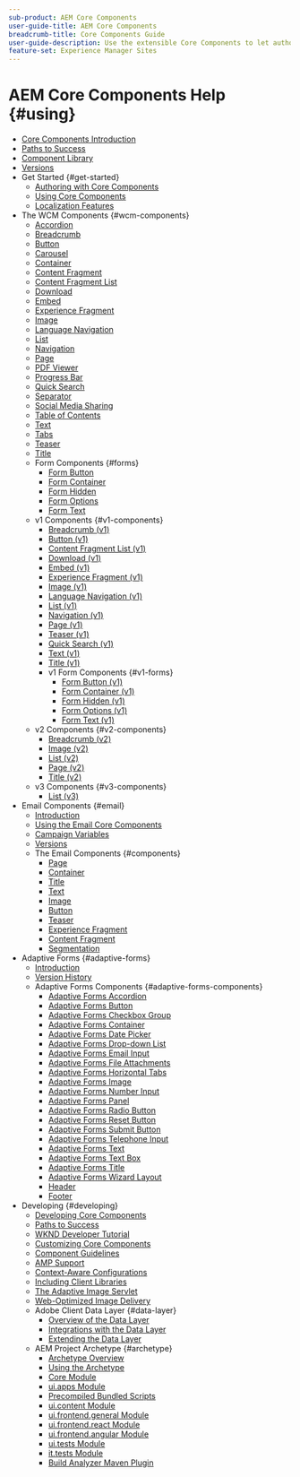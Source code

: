 ```yaml
---
sub-product: AEM Core Components
user-guide-title: AEM Core Components
breadcrumb-title: Core Components Guide
user-guide-description: Use the extensible Core Components to let authors easily create content.
feature-set: Experience Manager Sites
---
```


# AEM Core Components Help {#using}

+ [Core Components Introduction](/help/introduction.md)
+ [Paths to Success](/help/developing/success.md)
+ [Component Library](https://adobe.com/go/aem_cmp_library)
+ [Versions](/help/versions.md)
+ Get Started {#get-started}
  + [Authoring with Core Components](/help/get-started/authoring.md)
  + [Using Core Components](/help/get-started/using.md)
  + [Localization Features](/help/get-started/localization.md)
+ The WCM Components {#wcm-components}
  + [Accordion](/help/components/accordion.md)
  + [Breadcrumb](/help/components/breadcrumb.md)
  + [Button](/help/components/button.md)
  + [Carousel](/help/components/carousel.md)
  + [Container](/help/components/container.md)
  + [Content Fragment](/help/components/content-fragment-component.md)
  + [Content Fragment List](/help/components/content-fragment-list.md)
  + [Download](/help/components/download.md)
  + [Embed](/help/components/embed.md)
  + [Experience Fragment](/help/components/experience-fragment.md)
  + [Image](/help/components/image.md)
  + [Language Navigation](/help/components/language-navigation.md)
  + [List](/help/components/list.md)
  + [Navigation](/help/components/navigation.md)
  + [Page](/help/components/page.md)
  + [PDF Viewer](/help/components/pdf-viewer.md)
  + [Progress Bar](/help/components/progress-bar.md)
  + [Quick Search](/help/components/quick-search.md)
  + [Separator](/help/components/separator.md)
  + [Social Media Sharing](/help/components/sharing.md)  
  + [Table of Contents](/help/components/tableofcontents.md)
  + [Text](/help/components/text.md)
  + [Tabs](/help/components/tabs.md)
  + [Teaser](/help/components/teaser.md)
  + [Title](/help/components/title.md)
  + Form Components {#forms}  
    + [Form Button](/help/components/forms/form-button.md)
    + [Form Container](/help/components/forms/form-container.md)
    + [Form Hidden](/help/components/forms/form-hidden.md)
    + [Form Options](/help/components/forms/form-options.md)
    + [Form Text](/help/components/forms/form-text.md)
  + v1 Components {#v1-components}
    + [Breadcrumb (v1)](/help/components/v1/breadcrumb-v1.md)
    + [Button (v1)](/help/components/v1/button.md)
    + [Content Fragment List (v1)](/help/components/v1/content-fragment-list.md)
    + [Download (v1)](/help/components/v1/download.md)
    + [Embed (v1)](/help/components/v1/embed.md)
    + [Experience Fragment (v1)](/help/components/v1/experience-fragment.md)
    + [Image (v1)](/help/components/v1/image-v1.md)
    + [Language Navigation (v1)](/help/components/v1/language-navigation.md)    
    + [List (v1)](/help/components/v1/list-v1.md)
    + [Navigation (v1)](/help/components/v1/navigation.md)
    + [Page (v1)](/help/components/v1/page-v1.md)
    + [Teaser (v1)](/help/components/v1/teaser.md)
    + [Quick Search (v1)](/help/components/v1/quick-search.md)
    + [Text (v1)](/help/components/v1/text-v1.md)
    + [Title (v1)](/help/components/v1/title-v1.md)
    + v1 Form Components {#v1-forms}
      + [Form Button (v1)](/help/components/v1/form-button-v1.md)
      + [Form Container (v1)](/help/components/v1/form-container-v1.md)
      + [Form Hidden (v1)](/help/components/v1/form-hidden-v1.md)
      + [Form Options (v1)](/help/components/v1/form-options-v1.md)
      + [Form Text (v1)](/help/components/v1/form-text-v1.md)
  + v2 Components {#v2-components}
    + [Breadcrumb (v2)](/help/components/v2/breadcrumb.md)
    + [Image (v2)](/help/components/v2/image.md)
    + [List (v2)](/help/components/v2/list.md)
    + [Page (v2)](/help/components/v2/page.md)
    + [Title (v2)](/help/components/v2/title.md)
  + v3 Components {#v3-components}
    + [List (v3)](/help/components/v3/list.md)  
+ Email Components {#email}
  + [Introduction](/help/email/introduction.md)
  + [Using the Email Core Components](/help/email/using.md)
  + [Campaign Variables](/help/email/campaign-variables.md)
  + [Versions](/help/email/versions.md)
  + The Email Components {#components}
    + [Page](/help/email/components/page.md)
    + [Container](/help/email/components/container.md)
    + [Title](/help/email/components/title.md)
    + [Text](/help/email/components/text.md)
    + [Image](/help/email/components/image.md)
    + [Button](/help/email/components/button.md)
    + [Teaser](/help/email/components/teaser.md)
    + [Experience Fragment](/help/email/components/experience-fragment.md)
    + [Content Fragment](/help/email/components/content-fragment.md)
    + [Segmentation](/help/email/components/segmentation.md)
+ Adaptive Forms {#adaptive-forms}
  + [Introduction](/help/adaptive-forms/introduction.md)
  + [Version History](/help/adaptive-forms/version.md)
  + Adaptive Forms Components {#adaptive-forms-components}
    + [Adaptive Forms Accordion](/help/adaptive-forms/components/accordion.md)
    + [Adaptive Forms Button](/help/adaptive-forms/components/button.md)
    + [Adaptive Forms Checkbox Group](/help/adaptive-forms/components/checkbox-group.md)
    + [Adaptive Forms Container](/help/adaptive-forms/components/form-container.md)
    + [Adaptive Forms Date Picker](/help/adaptive-forms/components/date-picker.md)
    + [Adaptive Forms Drop-down List](/help/adaptive-forms/components/drop-down.md)
    + [Adaptive Forms Email Input](/help/adaptive-forms/components/email-input.md)
    + [Adaptive Forms File Attachments](/help/adaptive-forms/components/file-attachment.md)
    + [Adaptive Forms Horizontal Tabs](/help/adaptive-forms/components/horizontal-tabs.md)
    + [Adaptive Forms Image](/help/adaptive-forms/components/image.md)
    + [Adaptive Forms Number Input](/help/adaptive-forms/components/number-input.md)
    + [Adaptive Forms Panel](/help/adaptive-forms/components/panel-container.md)
    + [Adaptive Forms Radio Button](/help/adaptive-forms/components/radio-button.md)
    + [Adaptive Forms Reset Button](/help/adaptive-forms/components/reset-button.md)
    + [Adaptive Forms Submit Button](/help/adaptive-forms/components/submit-button.md)
    + [Adaptive Forms Telephone Input](/help/adaptive-forms/components/telephone-input.md)
    + [Adaptive Forms Text](/help/adaptive-forms/components/text.md)
    + [Adaptive Forms Text Box](/help/adaptive-forms/components/text-input.md)
    + [Adaptive Forms Title](/help/adaptive-forms/components/title.md)
    + [Adaptive Forms Wizard Layout](/help/adaptive-forms/components/wizard.md)
    + [Header](/help/adaptive-forms/components/header.md)
    + [Footer](/help/adaptive-forms/components/footer.md)
+ Developing {#developing}
  + [Developing Core Components](/help/developing/overview.md)
  + [Paths to Success](https://experienceleague.adobe.com/docs/experience-manager-core-components/using/success.html)
  + [WKND Developer Tutorial](https://experienceleague.adobe.com/docs/experience-manager-learn/getting-started-wknd-tutorial-develop/overview.html)
  + [Customizing Core Components](/help/developing/customizing.md)
  + [Component Guidelines](/help/developing/guidelines.md)
  + [AMP Support](/help/developing/amp.md)
  + [Context-Aware Configurations](/help/developing/context-aware-configs.md)
  + [Including Client Libraries](/help/developing/including-clientlibs.md)
  + [The Adaptive Image Servlet](/help/developing/adaptive-image-servlet.md)
  + [Web-Optimized Image Delivery](/help/developing/web-optimized-image-delivery.md)
  + Adobe Client Data Layer {#data-layer}
    + [Overview of the Data Layer](/help/developing/data-layer/overview.md)
    + [Integrations with the Data Layer](/help/developing/data-layer/integrations.md)
    + [Extending the Data Layer](/help/developing/data-layer/extending.md)
  + AEM Project Archetype {#archetype}
    + [Archetype Overview](/help/developing/archetype/overview.md)
    + [Using the Archetype](/help/developing/archetype/using.md)
    + [Core Module](/help/developing/archetype/core.md)
    + [ui.apps Module](/help/developing/archetype/uiapps.md)
    + [Precompiled Bundled Scripts](/help/developing/archetype/precompiled-bundled-scripts.md)
    + [ui.content Module](/help/developing/archetype/uicontent.md)
    + [ui.frontend.general Module](/help/developing/archetype/uifrontend.md)
    + [ui.frontend.react Module](/help/developing/archetype/uifrontend-react.md)
    + [ui.frontend.angular Module](/help/developing/archetype/uifrontend-angular.md)
    + [ui.tests Module](/help/developing/archetype/uitests.md)
    + [it.tests Module](/help/developing/archetype/ittests.md)
    + [Build Analyzer Maven Plugin](/help/developing/archetype/build-analyzer-maven-plugin.md)
